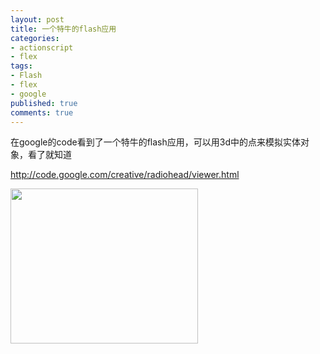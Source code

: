 ```yaml
---
layout: post
title: 一个特牛的flash应用
categories:
- actionscript
- flex
tags:
- Flash
- flex
- google
published: true
comments: true
---
```

<p>在google的code看到了一个特牛的flash应用，可以用3d中的点来模拟实体对象，看了就知道</p>

<p><a href="http://code.google.com/creative/radiohead/viewer.html" target="_blank">http://code.google.com/creative/radiohead/viewer.html</a></p>

<p><img class="alignnone size-medium wp-image-176" title="kyjfpjz5ocfftu55o" src="http://www.fireyang.com/blog/wp-content/uploads/2008/07/kyjfpjz5ocfftu55o-300x248.jpg" alt="" width="300" height="248" /></p>
